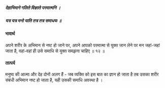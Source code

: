 ##### देहाभिमाने गलिते विज्ञाते परमात्मनि ।
##### यत्र यत्र मनो याति तत्र तत्र समाधयः ॥

#### भावार्थ

अपने शरीर के अभिमान से नष्ट हो जाने पर, अपने आपको परमात्मा से युक्त जान लेने पर मन जहां-जहां जाता है, वहां-वहां ही उसे समाधि से युक्त समझना चाहिए ॥ १२ ॥

#### तात्पर्य

मनुष्य की आत्मा और देह दोनों अलग हैं - जब व्यक्ति को इस बात का ज्ञान हो जाता है तब उसका शरीर संबंधी अभिमान नष्ट हो जाता है, यही उसकी समाधि अवस्था है ।